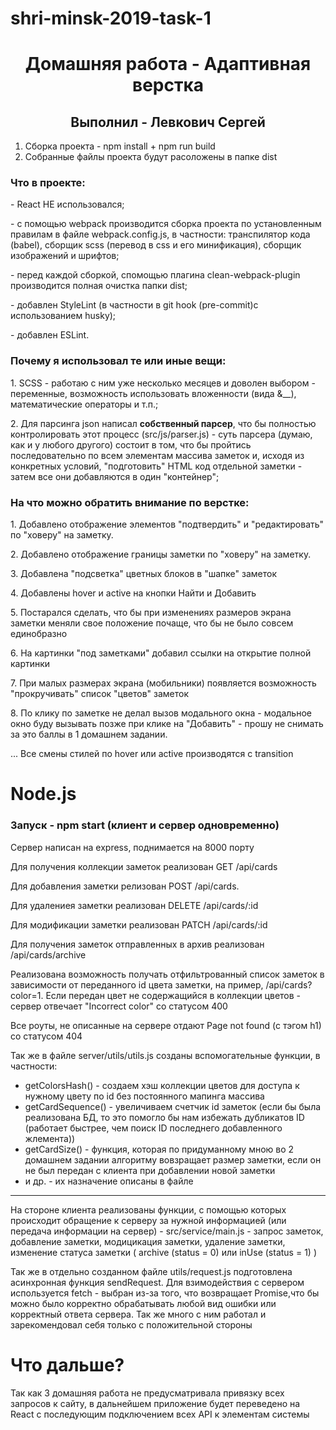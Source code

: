 # shri-minsk-2019-task-1

<h1 align="center">Домашняя работа - Адаптивная верстка</h1>
<h2 align="center">Выполнил - Левкович Сергей</h2>

1. Сборка проекта - npm install + npm run build
2. Собранные файлы проекта будут расоложены в папке dist

<h3>Что в проекте:</h3>
<p>- React НЕ использовался;</p>
<p>- с помощью webpack производится сборка проекта по установленным правилам в файле webpack.config.js, в частности: транспилятор кода (babel), сборщик scss (перевод в css и его минификация), сборщик изображений и шрифтов;</p>
<p>- перед каждой сборкой, спомощью плагина clean-webpack-plugin производится полная очистка папки dist;</p>
<p>- добавлен StyleLint (в частности в git hook (pre-commit)с использованием husky);</p>
<p>- добавлен ESLint.</p>

<h3>Почему я использовал те или иные вещи:</h3>
<p>1. SCSS - работаю с ним уже несколько месяцев и доволен выбором - переменные, возможность использовать вложенности (вида &__), математические операторы и т.п.;</p>
<p>2. Для парсинга json написал <b>собственный парсер</b>, что бы полностью контролировать этот процесс (src/js/parser.js) - суть парсера (думаю, как и у любого другого) состоит в том, что бы пройтись последовательно по всем элементам массива заметок и, исходя из конкретных условий, "подготовить" HTML код отдельной заметки - затем все они добавляются в один "контейнер";</p>
<p></p>

<h3>На что можно обратить внимание по верстке:</h3>
<p>1. Добавлено отображение элементов "подтвердить" и "редактировать" по "ховеру" на заметку.</p>
<p>2. Добавлено отображение границы заметки по "ховеру" на заметку.</p>
<p>3. Добавлена "подсветка" цветных блоков в "шапке" заметок</p>
<p>4. Добавлены hover и active на кнопки Найти и Добавить</p>
<p>5. Постарался сделать, что бы при изменениях размеров экрана заметки меняли свое положение почаще, что бы не было совсем единобразно</p>
<p>6. На картинки "под заметками" добавил ссылки на открытие полной картинки</p>
<p>7. При малых размерах экрана (мобильники) появляется возможность "прокручивать" список "цветов" заметок
<p>8. По клику по заметке не делал вызов модального окна - модальное окно буду вызывать позже при клике на "Добавить" - прошу не снимать за это баллы в 1 домашнем задании.</p>
<p>... Все смены стилей по hover или active производятся с transition</p>


<h1>Node.js</h1>
<h3>Запуск - npm start (клиент и сервер одновременно)</h3>
<p>Сервер написан на express, поднимается на 8000 порту</p>
<p>Для получения коллекции заметок реализован GET /api/cards</p>
<p>Для добавления заметки релизован POST /api/cards.</p>
<p>Для удалениея заметки реализован DELETE /api/cards/:id</p>
<p>Для модификации заметки реализован PATCH /api/cards/:id</p>
<p>Для получения заметок отправленных в архив реализован /api/cards/archive</p>
<p>Реализована возможность получать отфильтрованный список заметок в зависимости от переданного id цвета заметки, на пример, /api/cards?color=1. Если передан цвет не содержащийся в коллекции цветов - сервер отвечает "Incorrect color" со статусом 400</p>
<p>Все роуты, не описанные на сервере отдают Page not found (с тэгом h1) со статусом 404</p>
<p>Так же в файле server/utils/utils.js созданы вспомогательные функции, в частности:</p>
  <ul>
  <li>getColorsHash() - создаем хэш коллекции цветов для доступа к нужному цвету по id без постоянного мапинга массива</li>
  <li>getCardSequence() - увеличиваем счетчик id заметок (если бы была реализована БД, то это помогло бы нам избежать дубликатов ID (работает быстрее, чем поиск ID последнего добавленного жлемента))</li>
  <li>getCardSize() - функция, которая по придуманному мною во 2 домашнем задании алгоритму вовзращает размер заметки, если он не был передан с клиента при добавлении новой заметки</li>
  <li> и др. - их назначение описаны в файле
  </ul>
<hr>
<p>На стороне клиента реализованы функции, с помощью которых происходит обращение к серверу за нужной информацией (или передача информации на сервер) - src/service/main.js - запрос заметок, добавление заметки, модицикация заметки, удаление заметки, изменение статуса заметки ( archive (status = 0) или inUse (status = 1) )</p>
<p>Так же в отдельно созданном файле utils/request.js подготовлена асинхронная функция sendRequest. Для взимодействия с сервером используется fetch - выбран из-за того, что возвращает Promise,что бы можно было корректно обрабатывать любой вид ошибки или корректный ответа сервера. Так же много с ним работал и зарекомендовал себя только с положительной стороны</p>

<h1>Что дальше?</h1>
<p>Так как 3 домашняя работа не предусматривала привязку всех запросов к сайту, в дальнейшем приложение будет переведено на React с последующим подключением всех API к элементам системы</p>
